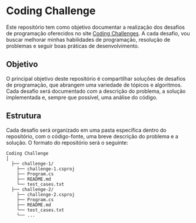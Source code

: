 # Coding Challenge

Este repositório tem como objetivo documentar a realização dos desafios de programação oferecidos no site [Coding Challenges](https://codingchallenges.fyi/). A cada desafio, vou buscar melhorar minhas habilidades de programação, resolução de problemas e seguir boas práticas de desenvolvimento.

## Objetivo

O principal objetivo deste repositório é compartilhar soluções de desafios de programação, que abrangem uma variedade de tópicos e algoritmos. Cada desafio será documentado com a descrição do problema, a solução implementada e, sempre que possível, uma análise do código.

## Estrutura

Cada desafio será organizado em uma pasta específica dentro do repositório, com o código-fonte, uma breve descrição do problema e a solução. O formato do repositório será o seguinte:
````
Coding Challenge 
│ 
  ├── challenge-1/ 
    ├── challenge-1.csproj 
    ├── Program.cs 
    ├── README.md 
    └── test_cases.txt 
  ├── challenge-2/ 
    ├── challenge-2.csproj 
    ├── Program.cs 
    ├── README.md 
    └── test_cases.txt 
    └── ...
